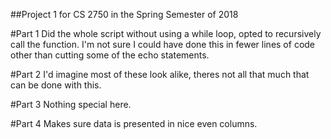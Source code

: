 ##Project 1 for CS 2750 in the Spring Semester of 2018

#Part 1
Did the whole script without using a while loop, opted to recursively call the function. I'm not sure I could have done this in fewer lines of code other than cutting some of the echo statements.

#Part 2
I'd imagine most of these look alike, theres not all that much that can be done with this.

#Part 3
Nothing special here.

#Part 4
Makes sure data is presented in nice even columns.
